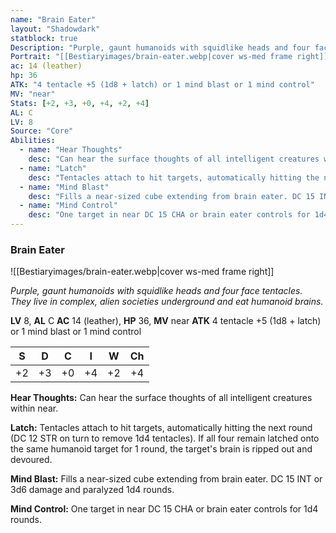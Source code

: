 ```yaml
---
name: "Brain Eater"
layout: "Shadowdark"
statblock: true
Description: "Purple, gaunt humanoids with squidlike heads and four face tentacles. They live in complex, alien societies underground and eat humanoid brains."
Portrait: "[[Bestiaryimages/brain-eater.webp|cover ws-med frame right]]"
ac: 14 (leather)
hp: 36
ATK: "4 tentacle +5 (1d8 + latch) or 1 mind blast or 1 mind control"
MV: "near"
Stats: [+2, +3, +0, +4, +2, +4]
AL: C
LV: 8
Source: "Core"
Abilities:
  - name: "Hear Thoughts"
    desc: "Can hear the surface thoughts of all intelligent creatures within near."
  - name: "Latch"
    desc: "Tentacles attach to hit targets, automatically hitting the next round (DC 12 STR on turn to remove 1d4 tentacles). If all four remain latched onto the same humanoid target for 1 round, the target's brain is ripped out and devoured."
  - name: "Mind Blast"
    desc: "Fills a near-sized cube extending from brain eater. DC 15 INT or 3d6 damage and paralyzed 1d4 rounds."
  - name: "Mind Control"
    desc: "One target in near DC 15 CHA or brain eater controls for 1d4 rounds."
---
```


### Brain Eater

![[Bestiaryimages/brain-eater.webp|cover ws-med frame right]]

_Purple, gaunt humanoids with squidlike heads and four face tentacles. They live in complex, alien societies underground and eat humanoid brains._

**LV** 8, **AL** C
**AC** 14 (leather), **HP** 36, **MV** near
**ATK** 4 tentacle +5 (1d8 + latch) or 1 mind blast or 1 mind control

|  S  |  D  |  C  |  I  |  W  |  Ch  |
|:---:|:---:|:---:|:---:|:---:|:----:|
| +2 | +3 | +0 | +4 | +2 | +4 |

**Hear Thoughts:** Can hear the surface thoughts of all intelligent creatures within near.

**Latch:** Tentacles attach to hit targets, automatically hitting the next round (DC 12 STR on turn to remove 1d4 tentacles). If all four remain latched onto the same humanoid target for 1 round, the target's brain is ripped out and devoured.

**Mind Blast:** Fills a near-sized cube extending from brain eater. DC 15 INT or 3d6 damage and paralyzed 1d4 rounds.

**Mind Control:** One target in near DC 15 CHA or brain eater controls for 1d4 rounds.

